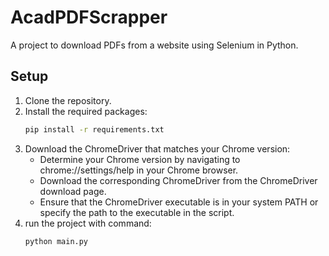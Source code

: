 # AcadPDFScrapper

A project to download PDFs from a website using Selenium in Python.

## Setup

1. Clone the repository.
2. Install the required packages:
   ```bash
   pip install -r requirements.txt
   ```
3. Download the ChromeDriver that matches your Chrome version:
   - Determine your Chrome version by navigating to chrome://settings/help in your Chrome browser.
   - Download the corresponding ChromeDriver from the ChromeDriver download page.
   - Ensure that the ChromeDriver executable is in your system PATH or specify the path to the executable in the script.
4. run the project with command:
   ```bash
   python main.py
   ```
